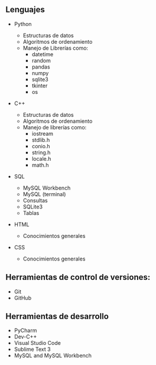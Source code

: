## Lenguajes

- Python
  - Estructuras de datos
  - Algoritmos de ordenamiento
  - Manejo de Librerías como:
    - datetime
    - random
    - pandas
    - numpy
    - sqlite3
    - tkinter
    - os
- C++

  - Estructuras de datos
  - Algoritmos de ordenamiento
  - Manejo de librerías como:
    - iostream
    - stdlib.h
    - conio.h
    - string.h
    - locale.h
    - math.h

- SQL

  - MySQL Workbench
  - MySQL (terminal)
  - Consultas
  - SQLite3
  - Tablas

- HTML

  - Conocimientos generales

- CSS

  - Conocimientos generales

## Herramientas de control de versiones:
- Git
- GitHub

## Herramientas de desarrollo

- PyCharm
- Dev-C++
- Visual Studio Code
- Sublime Text 3
- MySQL and MySQL Workbench
